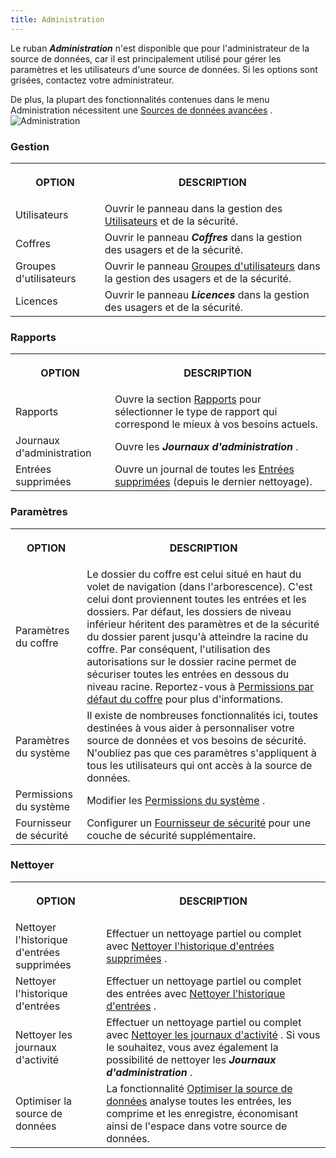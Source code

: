```yaml
---
title: Administration
---
```

Le ruban ***Administration*** n'est disponible que pour l'administrateur de la source de données, car il est principalement utilisé pour gérer les paramètres et les utilisateurs d'une source de données. Si les options sont grisées, contactez votre administrateur.  

De plus, la plupart des fonctionnalités contenues dans le menu Administration nécessitent une [Sources de données avancées](/rdm/windows/data-sources/data-sources-types/advanced-data-sources/) .  
![Administration](https://webdevolutions.azureedge.net/docs/fr/rdm/windows/clip10692.png) 

### Gestion 

<table>
	<tr>
		<th>

OPTION 
		</th>
		<th>
DESCRIPTION 
		</th>
	</tr>
	<tr>
		<td>
Utilisateurs 
		</td>
		<td>
Ouvrir le panneau dans la gestion des [Utilisateurs](/fr/rdm/windows/commands/administration/management/user-management/) et de la sécurité. 
		</td>
	</tr>
	<tr>
		<td>
Coffres 
		</td>
		<td>
Ouvrir le panneau ***Coffres*** dans la gestion des usagers et de la sécurité. 
		</td>
	</tr>
	<tr>
		<td>
Groupes d'utilisateurs 
		</td>
		<td>
Ouvrir le panneau [Groupes d'utilisateurs](/fr/rdm/windows/commands/administration/management/user-groups-management/) dans la gestion des usagers et de la sécurité. 
		</td>
	</tr>
	<tr>
		<td>
Licences 
		</td>
		<td>
Ouvrir le panneau ***Licences*** dans la gestion des usagers et de la sécurité. 
		</td>
	</tr>
</table>

### Rapports 

<table>
	<tr>
		<th>

OPTION 
		</th>
		<th>
DESCRIPTION 
		</th>
	</tr>
	<tr>
		<td>
Rapports 
		</td>
		<td>
Ouvre la section [Rapports](/fr/rdm/windows/commands/administration/reports/) pour sélectionner le type de rapport qui correspond le mieux à vos besoins actuels. 
		</td>
	</tr>
	<tr>
		<td>
Journaux d'administration 
		</td>
		<td>
Ouvre les ***Journaux d'administration*** . 
		</td>
	</tr>
	<tr>
		<td>
Entrées supprimées 
		</td>
		<td>
Ouvre un journal de toutes les [Entrées supprimées](/fr/rdm/windows/commands/administration/reports/deleted-entries/) (depuis le dernier nettoyage). 
		</td>
	</tr>
</table>

### Paramètres 

<table>
	<tr>
		<th>

OPTION 
		</th>
		<th>
DESCRIPTION 
		</th>
	</tr>
	<tr>
		<td>
Paramètres du coffre 
		</td>
		<td>
Le dossier du coffre est celui situé en haut du volet de navigation (dans l'arborescence). C'est celui dont proviennent toutes les entrées et les dossiers. Par défaut, les dossiers de niveau inférieur héritent des paramètres et de la sécurité du dossier parent jusqu'à atteindre la racine du coffre. Par conséquent, l'utilisation des autorisations sur le dossier racine permet de sécuriser toutes les entrées en dessous du niveau racine. Reportez-vous à [Permissions par défaut du coffre](/fr/rdm/windows/commands/administration/settings/vault-settings/default-security-entries/) pour plus d'informations. 
		</td>
	</tr>
	<tr>
		<td>
Paramètres du système 
		</td>
		<td>
Il existe de nombreuses fonctionnalités ici, toutes destinées à vous aider à personnaliser votre source de données et vos besoins de sécurité. N'oubliez pas que ces paramètres s'appliquent à tous les utilisateurs qui ont accès à la source de données. 
		</td>
	</tr>
	<tr>
		<td>
Permissions du système 
		</td>
		<td>
Modifier les [Permissions du système](/fr/rdm/windows/commands/administration/settings/system-permissions/) . 
		</td>
	</tr>
	<tr>
		<td>
Fournisseur de sécurité 
		</td>
		<td>
Configurer un [Fournisseur de sécurité](/fr/rdm/windows/commands/administration/settings/security-providers/) pour une couche de sécurité supplémentaire. 
		</td>
	</tr>
</table>

### Nettoyer 

<table>
	<tr>
		<th>

OPTION 
		</th>
		<th>
DESCRIPTION 
		</th>
	</tr>
	<tr>
		<td>
Nettoyer l'historique d'entrées supprimées 
		</td>
		<td>
Effectuer un nettoyage partiel ou complet avec [Nettoyer l'historique d'entrées supprimées](/fr/rdm/windows/commands/administration/clean-up/deleted-history/) . 
		</td>
	</tr>
	<tr>
		<td>
Nettoyer l'historique d'entrées 
		</td>
		<td>
Effectuer un nettoyage partiel ou complet des entrées avec [Nettoyer l'historique d'entrées](/fr/rdm/windows/commands/administration/clean-up/entries-history/) . 
		</td>
	</tr>
	<tr>
		<td>
Nettoyer les journaux d'activité 
		</td>
		<td>
Effectuer un nettoyage partiel ou complet avec [Nettoyer les journaux d'activité](/fr/rdm/windows/commands/administration/clean-up/logs/) . Si vous le souhaitez, vous avez également la possibilité de nettoyer les ***Journaux d'administration*** . 
		</td>
	</tr>
	<tr>
		<td>
Optimiser la source de données 
		</td>
		<td>
La fonctionnalité [Optimiser la source de données](/fr/rdm/windows/commands/administration/clean-up/pack-data-source-optimize/) analyse toutes les entrées, les comprime et les enregistre, économisant ainsi de l'espace dans votre source de données. 
		</td>
	</tr>
</table>




